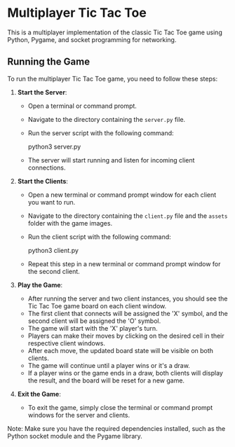 # Multiplayer Tic Tac Toe

This is a multiplayer implementation of the classic Tic Tac Toe game using Python, Pygame, and socket programming for networking.

## Running the Game

To run the multiplayer Tic Tac Toe game, you need to follow these steps:

1. **Start the Server**:
   - Open a terminal or command prompt.
   - Navigate to the directory containing the `server.py` file.
   - Run the server script with the following command:

     python3 server.py

   - The server will start running and listen for incoming client connections.

2. **Start the Clients**:
   - Open a new terminal or command prompt window for each client you want to run.
   - Navigate to the directory containing the `client.py` file and the `assets` folder with the game images.
   - Run the client script with the following command:

     python3 client.py

   - Repeat this step in a new terminal or command prompt window for the second client.

3. **Play the Game**:
   - After running the server and two client instances, you should see the Tic Tac Toe game board on each client window.
   - The first client that connects will be assigned the 'X' symbol, and the second client will be assigned the 'O' symbol.
   - The game will start with the 'X' player's turn.
   - Players can make their moves by clicking on the desired cell in their respective client windows.
   - After each move, the updated board state will be visible on both clients.
   - The game will continue until a player wins or it's a draw.
   - If a player wins or the game ends in a draw, both clients will display the result, and the board will be reset for a new game.

4. **Exit the Game**:
   - To exit the game, simply close the terminal or command prompt windows for the server and clients.

Note: Make sure you have the required dependencies installed, such as the Python socket module and the Pygame library.
